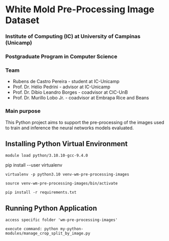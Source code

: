 # White Mold Pre-Processing Image Dataset

### Institute of Computing (IC) at University of Campinas (Unicamp)

### Postgraduate Program in Computer Science

### Team

* Rubens de Castro Pereira - student at IC-Unicamp
* Prof. Dr. Hélio Pedrini - advisor at IC-Unicamp
* Prof. Dr. Díbio Leandro Borges - coadvisor at CIC-UnB
* Prof. Dr. Murillo Lobo Jr. - coadvisor at Embrapa Rice and Beans

### Main purpose

This Python project aims to support the pre-processing of the images used to train and inference the neural networks models evaluated.

## Installing Python Virtual Environment
```
module load python/3.10.10-gcc-9.4.0
```
pip install --user virtualenv
```
virtualenv -p python3.10 venv-wm-pre-processing-images
```
```
source venv-wm-pre-processing-images/bin/activate
```
```
pip install -r requirements.txt
```

## Running Python Application 


```
access specific folder 'wm-pre-processing-images'
```
```
execute command: python my-python-modules/manage_crop_split_by_image.py
```